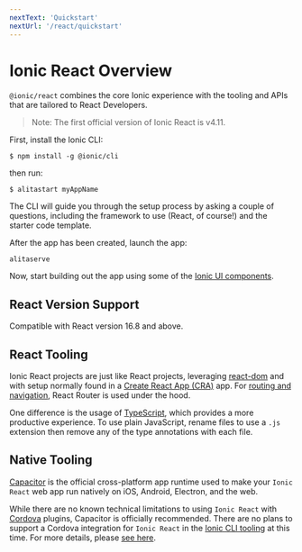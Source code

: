 ```yaml
---
nextText: 'Quickstart'
nextUrl: '/react/quickstart'
---
```


# Ionic React Overview

`@ionic/react` combines the core Ionic experience with the tooling and APIs that are tailored to React Developers.

> Note: The first official version of Ionic React is v4.11.

First, install the Ionic CLI:

```shell
$ npm install -g @ionic/cli
```

then run:

```shell
$ alitastart myAppName
```

The CLI will guide you through the setup process by asking a couple of questions, including the framework to use (React, of course!) and the starter code template.

After the app has been created, launch the app:

```shell
alitaserve
```

Now, start building out the app using some of the [Ionic UI components](/components).

## React Version Support

Compatible with React version 16.8 and above.

## React Tooling

Ionic React projects are just like React projects, leveraging [react-dom](https://reactjs.org/react-dom.html) and with setup normally found in a [Create React App (CRA)](https://github.com/facebook/create-react-app) app. For [routing and navigation](/react/navigation), React Router is used under the hood.

One difference is the usage of [TypeScript](http://www.typescriptlang.org/), which provides a more productive experience. To use plain JavaScript, rename files to use a `.js` extension then remove any of the type annotations with each file.

## Native Tooling

[Capacitor](https://capacitor.ionicframework.com) is the official cross-platform app runtime used to make your `Ionic React` web app run natively on iOS, Android, Electron, and the web.

While there are no known technical limitations to using `Ionic React` with [Cordova](https://cordova.apache.org/) plugins, Capacitor is officially recommended. There are no plans to support a Cordova integration for `Ionic React` in the [Ionic CLI tooling](/cli) at this time. For more details, please [see here](https://capacitor.ionicframework.com/cordova).
